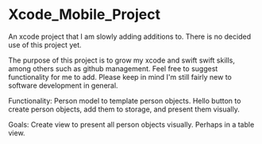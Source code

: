 # Xcode_Mobile_Project
An xcode project that I am slowly adding additions to. There is no decided use of this project yet.

The purpose of this project is to grow my xcode and swift swift skills, among others such as github management. Feel free to suggest functionality for me to add. Please keep in mind I'm still fairly new to software development in general.

Functionality:
Person model to template person objects.
Hello button to create person objects, add them to storage, and present them visually.

Goals:
Create view to present all person objects visually. Perhaps in a table view.


